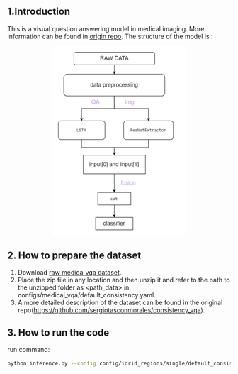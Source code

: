 ## 1.Introduction
This is a visual question answering model in medical imaging. More information can be found in [origin repo](https://github.com/sergiotasconmorales/consistency_vqa).
The structure of the model is :
<center>
<img src = "../../figures/vqa_structure.png" width = 60%>
</img>
</center>

## 2. How to prepare the dataset
1. Download [raw medica_vqa dataset](https://zenodo.org/record/6784358). 
2. Place the zip file in any location and then unzip it and refer to the path to the unzipped folder as <path_data> in configs/medical_vqa/default_consistency.yaml. 
3. A more detailed description of the dataset can be found in the original repo(https://github.com/sergiotasconmorales/consistency_vqa).
## 3. How to run the code
run command:
```bash 
python inference.py --config config/idrid_regions/single/default_consistency.yaml --options normal/encoder/fusion/head
```
